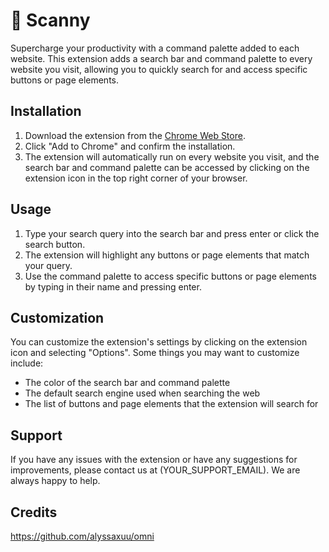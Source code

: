 # :page_facing_up: Scanny

Supercharge your productivity with a command palette added to each website. This extension adds a search bar and command palette to every website you visit, allowing you to quickly search for and access specific buttons or page elements.

## Installation
1. Download the extension from the [Chrome Web Store](INSERT_WEB_STORE_LINK_HERE).
2. Click "Add to Chrome" and confirm the installation.
3. The extension will automatically run on every website you visit, and the search bar and command palette can be accessed by clicking on the extension icon in the top right corner of your browser.

## Usage
1. Type your search query into the search bar and press enter or click the search button.
2. The extension will highlight any buttons or page elements that match your query.
3. Use the command palette to access specific buttons or page elements by typing in their name and pressing enter.

## Customization
You can customize the extension's settings by clicking on the extension icon and selecting "Options". Some things you may want to customize include:
- The color of the search bar and command palette
- The default search engine used when searching the web
- The list of buttons and page elements that the extension will search for

## Support
If you have any issues with the extension or have any suggestions for improvements, please contact us at (YOUR_SUPPORT_EMAIL). We are always happy to help.

## Credits

https://github.com/alyssaxuu/omni
